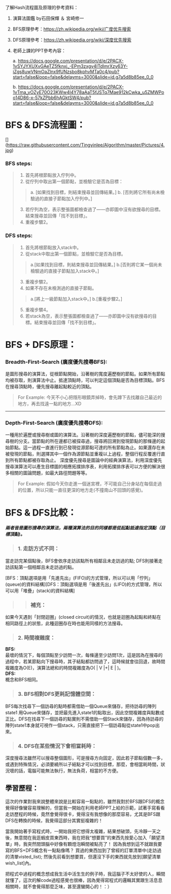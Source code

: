 
了解Hash流程圖及原理的參考資料：
1. 演算法圖鑑 by石田保輝 ＆ 宮崎修一
2. BFS原理參考：https://zh.wikipedia.org/wiki/广度优先搜索
3. DFS原理參考：https://zh.wikipedia.org/wiki/深度优先搜索
4. 老師上課的PPT參考內容：

    a. https://docs.google.com/presentation/d/e/2PACX-1vSYJYXUXvGAeTZ5fknxj_-EPm3zxgy4ITdImrXzy63Y-iZgs8uwVNmOaZlnx9fUNzsbo8kphvMTa0c4/pub?start=false&loop=false&delayms=3000&slide=id.g7a5d8b85ee_0_0
    
    b. https://docs.google.com/presentation/d/e/2PACX-1vTma_vOZyE70O23KWw4I4Y78aAaT5fJSTq7Mae912kCwka_u5ZMWPoo14D86-x-57kZPbb6hAGktSW4/pub?start=false&loop=false&delayms=3000&slide=id.g7a5d8b85ee_0_0

# BFS & DFS流程圖：

[] (https://raw.githubusercontent.com/Tingyinlee/Algorithm/master/Pictures/4.jpg)

### BFS steps:

>1. 首先將根節點放入佇列中。
>2. 從佇列中取出第一個節點，並檢驗它是否為目標：
>>a. [如果找到目標，則結束搜尋並回傳結果。]
    b. [否則將它所有尚未檢驗過的直接子節點加入佇列中。]
>3. 若佇列為空，表示整張圖都檢查過了——亦即圖中沒有欲搜尋的目標。結束搜尋並回傳「找不到目標」。
>4. 重複步驟2。

### DFS steps:
>1. 首先將根節點放入stack中。
>2. 從stack中取出第一個節點，並檢驗它是否為目標。
>>a.[如果找到目標，則結束搜尋並回傳結果。]
    b.[否則將它某一個尚未檢驗過的直接子節點加入stack中。]
>3. 重複步驟2。
>4. 如果不存在未檢測過的直接子節點。
>>a.[將上一級節點加入stack中。]
   b.[重複步驟2。]
>5. 重複步驟4。
>6. 若stack為空，表示整張圖都檢查過了——亦即圖中沒有欲搜尋的目標。結束搜尋並回傳「找不到目標」。

# BFS + DFS原理：

### Breadth-First-Search (廣度優先搜尋BFS): 
是圖形搜尋的演算法，從根節點開始，沿著樹的寬度遍歷樹的節點。如果所有節點均被存取，則演算法中止。抵達頂點時，可以判定這個頂點是否為目標頂點。BFS在搜尋頂點時，優先搜尋離起點較近的頂點。
> For Example:
今天不小心把隱形眼鏡弄掉時，會先蹲下去找離自己最近的地方，再去找遠一點的地方...XD

***
###  Depth-First-Search (廣度優先搜尋DFS): 
一種用於遍歷或搜尋樹或圖的演算法。沿著樹的深度遍歷樹的節點，儘可能深的搜尋樹的分支。當節點的所在邊都已被探尋過，搜尋將回溯到發現節點的那條邊的起始節點。這一過程一直進行到已發現從源節點可達的所有節點為止。如果還存在未被發現的節點，則選擇其中一個作為源節點並重複以上過程，整個行程反覆進行直到所有節點都被存取為止。
深度優先搜尋是圖論中的經典演算法，利用深度優先搜尋演算法可以產生目標圖的相應拓撲排序表，利用拓撲排序表可以方便的解決很多相關的圖論問題，如最大路徑問題等等。
> For Example:
假如今天你走進一個迷宮裡，不可能自己分身站在每個走過的位置，所以只能一直往更深的地方走(不撞南山不回頭的感覺)。


# BFS & DFS比較：

##### 兩者皆是圖形搜尋的演算法，兩種演算法的目的同樣都是從起點抵達指定頂點（目標頂點)。

>  ### 1. 走訪方式不同： 
當走訪完某個點後，BFS會依序走訪該點所有相鄰且未走訪過的點; DFS則接著走訪該點第一個相鄰且未走訪過的點。

[BFS：頂點選項是用「先進先出」(FIFO)的方式管理，所以可以用「佇列」(queue)的資料結構][DFS：頂點選項是用「後進先出」(LIFO)的方式管理，所以可以用「堆疊」(stack)的資料結構]
>> ### 補充：
如果今天遇到「封閉迴圈」(closed circuit)的情況，也就是迴圈為起點和終點在相同路徑上的狀態，此種迴圈存在時也能用同樣的方法搜尋。

>  ### 2. 時間複雜度： 
**BFS:**  
最壞的情況下，每個頂點至少訪問一次，每條邊至少訪問1次，這是因為在搜尋的過程中，若某節點向下搜尋時，其子結點都訪問過了，這時候就會往回退，故時間複雜度為O(E)，演算法總和的時間複雜度為O( | V |+| E | )。                                                                                                      
**DFS:**  
概念和BFS相同。

>  ### 3. BFS相對DFS更耗記憶體空間： 
BFS每次找尋下一個訪尋的點時都需借助一個Queue來儲存，把待訪尋的陣列state1 用Queue來儲存，並把最先進入state1的點取出，因此空間複雜度與點數成正比。DFS在找尋下一個訪尋的點實則不需借助一個Stack來儲存，因為待訪尋的陣列state1本身就可視作一個stack，只需直接把下一個訪尋點從state1中pop出來。

>  ### 4. DFS在某些情況下會相當耗時：
深度搜尋法雖然可以搜尋整個圖形，可是搜尋方向固定，因此若子節點個數一多，或遇到特殊情況，必須要繞所以子結點才可以找到目標，那麼，會相當耗時間，狀況壞的話，電腦可能無法執行，無法負荷，相當的不方便。

## 學習歷程： 

這次的作業對我來說整體來說是比較容易一點點的，雖然我對於BFS跟DFS的概念覺得好像蠻容易理解的，但當我一開始在利用老師PPT上給的示範，試著手寫看看走訪歷程的時候，竟然會覺得很卡，覺得沒有我想像的那麼容易，尤其是BFS跟DFS在轉換的時候，我覺得這部分其實挺複雜的！

當我開始著手寫程式時，一開始我把它想得太複雜，結果想破頭，先冷靜一天之後，無意間在我逛蝦皮買東西時，我在把我“想要買”的東西先按愛心加入「願望清單」時，我突然間頭腦中好像有顆燈泡瞬間被點亮了！ 因為我想到這不就跟我要寫的BFS+DFS概念有一點點像嗎？ 買過的東西加到了曾經的訂單清單中(走訪過的清單visted_list); 然後先前看到想要買，但還沒下手的東西就先放到[願望清單wish_list]內。

把程式中過程的概念想成我生活中活生生的例子時，我這腦子不太好使的人，瞬間就懂了，這次的解code過程感覺也很棒，因為覺得寫程式的邏輯其實跟生活息息相關時，就不會覺得那麼乏味，甚至還蠻開心的！：）



```python

```
